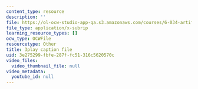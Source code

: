 ```yaml
---
content_type: resource
description: ''
file: https://ol-ocw-studio-app-qa.s3.amazonaws.com/courses/6-034-artificial-intelligence-fall-2010/3e275299fbfe287ffc51316c5620570c_uXt8qF2Zzfo.srt
file_type: application/x-subrip
learning_resource_types: []
ocw_type: OCWFile
resourcetype: Other
title: 3play caption file
uid: 3e275299-fbfe-287f-fc51-316c5620570c
video_files:
  video_thumbnail_file: null
video_metadata:
  youtube_id: null
---
```

